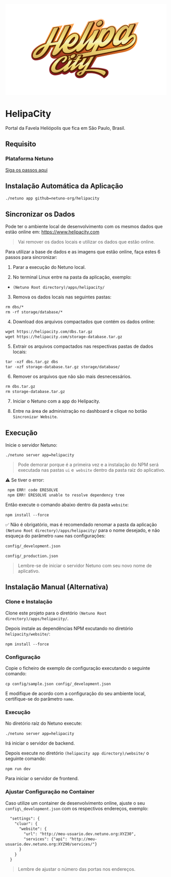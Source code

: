 ![Logo](https://raw.githubusercontent.com/netuno-org/helipacity/main/docs/logo.svg)

# HelipaCity

Portal da Favela Heliópolis que fica em São Paulo, Brasil.

## Requisito

### Plataforma Netuno

[Siga os passos aqui](https://doc.netuno.org/docs/pt-PT/installation/)

## Instalação Automática da Aplicação

```
./netuno app github=netuno-org/helipacity
```

## Sincronizar os Dados

Pode ter o ambiente local de desenvolvimento com os mesmos dados que estão online em: https://www.helipacity.com

> Vai remover os dados locais e utilizar os dados que estão online.

Para utilizar a base de dados e as imagens que estão online, faça estes 6 passos para sincronizar:

1. Parar a execução do Netuno local.

2. No terminal Linux entre na pasta da aplicação, exemplo:
  - `(Netuno Root directory)/apps/helipacity/`

3. Remova os dados locais nas seguintes pastas:
```
rm dbs/*
rm -rf storage/database/*
```

4. Download dos arquivos compactados que contém os dados online:
```
wget https://helipacity.com/dbs.tar.gz
wget https://helipacity.com/storage-database.tar.gz
```

5. Extrair os arquivos compactados nas respectivas pastas de dados locais:
```
tar -xzf dbs.tar.gz dbs
tar -xzf storage-database.tar.gz storage/database/
```

6. Remover os arquivos que não são mais desnecessários.
```
rm dbs.tar.gz
rm storage-database.tar.gz
```

7. Iniciar o Netuno com a app do Helipacity.

8. Entre na área de administração no dashboard e clique no botão `Sincronizar Website`.

## Execução

Inicie o servidor Netuno:

```
./netuno server app=helipacity
```

> Pode demorar porque é a primeira vez e a instalação do NPM será executada nas pastas `ui` e` website` dentro da pasta raiz do aplicativo.

:warning: Se tiver o error:
 
```
 npm ERR! code ERESOLVE
 npm ERR! ERESOLVE unable to resolve dependency tree
```

Então execute o comando abaixo dentro da pasta `website`:

`npm install --force`

:white_check_mark: Não é obrigatório, mas é recomendado renomar a pasta da aplicação `(Netuno Root directory)/apps/helipacity/` para o nome desejado, e não esqueça do parâmetro `name` nas configurações:

`config/_development.json`

`config/_production.json`

> Lembre-se de iniciar o servidor Netuno com seu novo nome de aplicativo.

## Instalação Manual (Alternativa)

### Clone e Instalação

Clone este projeto para o diretório `(Netuno Root directory)/apps/helipacity/`.

Depois instale as dependências NPM excutando no diretório `helipacity/website/`:

`npm install --force` 

### Configuração

Copie o ficheiro de exemplo de configuração executando o seguinte comando:

`cp config/sample.json config/_development.json`

E modifique de acordo com a configuração do seu ambiente local, certifique-se do parâmetro `name`.

### Execução

No diretório raíz do Netuno execute:

`./netuno server app=helipacity`

Irá iniciar o servidor de backend.

Depois execute no diretório `(helipacity app directory)/website/` o seguinte comando:

`npm run dev`

Para iniciar o servidor de frontend.

### Ajustar Configuração no Container

Caso utilize um container de desenvolvimento online, ajuste o seu `config\_development.json` com os respectivos endereços, exemplo:

```
  "settings": {
    "cluar": {
      "website": {
        "url": "http://meu-usuario.dev.netuno.org:XYZ30",
        "services": {"api": "http://meu-usuario.dev.netuno.org:XYZ90/services/"}
      }
    }
  }
```  

> Lembre de ajustar o número das portas nos endereços.
